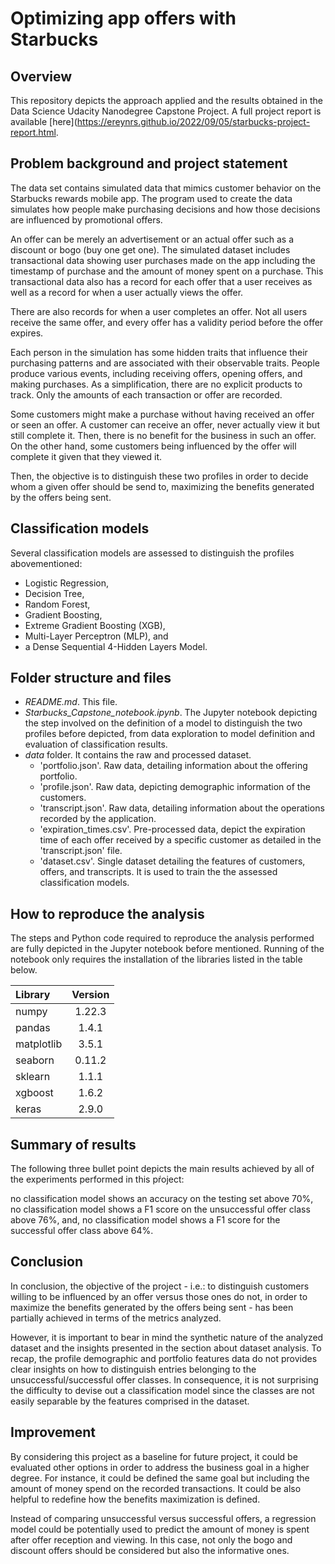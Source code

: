 # Optimizing app offers with Starbucks

## Overview
This repository depicts the approach applied and the results obtained in the Data Science Udacity Nanodegree Capstone Project. A full project report is available [here](https://ereynrs.github.io/2022/09/05/starbucks-project-report.html.

## Problem background and project statement
The data set contains simulated data that mimics customer behavior on the Starbucks rewards mobile app.
The program used to create the data simulates how people make purchasing decisions and how those decisions are influenced by promotional offers.

An offer can be merely an advertisement or an actual offer such as a discount or bogo (buy one get one).
The simulated dataset includes transactional data showing user purchases made on the app including the timestamp of purchase and the amount of money spent on a purchase.
This transactional data also has a record for each offer that a user receives as well as a record for when a user actually views the offer.

There are also records for when a user completes an offer.
Not all users receive the same offer, and every offer has a validity period before the offer expires.

Each person in the simulation has some hidden traits that influence their purchasing patterns and are associated with their observable traits. People produce various events, including receiving offers, opening offers, and making purchases. As a simplification, there are no explicit products to track. Only the amounts of each transaction or offer are recorded.

Some customers might make a purchase without having received an offer or seen an offer. A customer can receive an offer, never actually view it but still complete it. Then, there is no benefit for the business in such an offer. On the other hand, some customers being influenced by the offer will complete it given that they viewed it.

Then, the objective is to distinguish these two profiles in order to decide whom a given offer should be send to, maximizing the benefits generated by the offers being sent.

## Classification models
Several classification models are assessed to distinguish the profiles abovementioned:
* Logistic Regression,
* Decision Tree,
* Random Forest,
* Gradient Boosting,
* Extreme Gradient Boosting (XGB),
* Multi-Layer Perceptron (MLP), and
* a Dense Sequential 4-Hidden Layers Model.

## Folder structure and files
* *README.md*. This file.
* *Starbucks_Capstone_notebook.ipynb*. The Jupyter notebook depicting the step involved on the definition of a model to distinguish the two profiles before depicted, from data exploration to model definition and evaluation of classification results.
* *data* folder. It contains the raw and processed dataset.
    * 'portfolio.json'. Raw data, detailing information about the offering portfolio.
    * 'profile.json'. Raw data, depicting demographic information of the customers.
    * 'transcript.json'. Raw data, detailing information about the operations recorded by the application.
    * 'expiration_times.csv'. Pre-processed data, depict the expiration time of each offer received by a specific customer as detailed in the 'transcript.json' file.
    * 'dataset.csv'. Single dataset detailing the features of customers, offers, and transcripts. It is used to train the the assessed classification models.
    
## How to reproduce the analysis
The steps and Python code required to reproduce the analysis performed are fully depicted in the Jupyter notebook before mentioned. Running of the notebook only requires the installation of the libraries listed in the table below.

| Library | Version |
|:---|:---:|
| numpy | 1.22.3 |
| pandas | 1.4.1 |
| matplotlib | 3.5.1 |
| seaborn | 0.11.2 |
| sklearn | 1.1.1 |
| xgboost | 1.6.2 |
| keras | 2.9.0 |

## Summary of results
The following three bullet point depicts the main results achieved by all of the experiments performed in this pŕoject:

no classification model shows an accuracy on the testing set above 70%,
no classification model shows a F1 score on the unsuccessful offer class above 76%, and,
no classification model shows a F1 score for the successful offer class above 64%.

## Conclusion
In conclusion, the objective of the project - i.e.: to distinguish customers willing to be influenced by an offer versus those ones do not, in order to maximize the benefits generated by the offers being sent - has been partially achieved in terms of the metrics analyzed.

However, it is important to bear in mind the synthetic nature of the analyzed dataset and the insights presented in the section about dataset analysis. To recap, the profile demographic and portfolio features data do not provides clear insights on how to distinguish entries belonging to the unsuccessful/successful offer classes. In consequence, it is not surprising the difficulty to devise out a classification model since the classes are not easily separable by the features comprised in the dataset.

## Improvement
By considering this project as a baseline for future project, it could be evaluated other options in order to address the business goal in a higher degree. For instance, it could be defined the same goal but including the amount of money spend on the recorded transactions. It could be also helpful to redefine how the benefits maximization is defined.

Instead of comparing unsuccessful versus successful offers, a regression model could be potentially used to predict the amount of money is spent after offer reception and viewing. In this case, not only the bogo and discount offers should be considered but also the informative ones.
